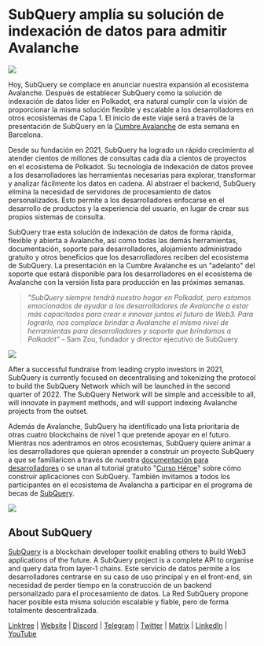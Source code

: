# SubQuery amplía su solución de indexación de datos para admitir Avalanche

![](https://miro.medium.com/max/1400/1*TzciSe7GYLJs_2d9BoXXXQ.png)

Hoy, SubQuery se complace en anunciar nuestra expansión al ecosistema Avalanche. Después de establecer SubQuery como la solución de indexación de datos líder en Polkadot, era natural cumplir con la visión de proporcionar la misma solución flexible y escalable a los desarrolladores en otros ecosistemas de Capa 1. El inicio de este viaje será a través de la presentación de SubQuery en la [Cumbre Avalanche](https://www.avalanchesummit.com/agenda) de esta semana en Barcelona.

Desde su fundación en 2021, SubQuery ha logrado un rápido crecimiento al atender cientos de millones de consultas cada día a cientos de proyectos en el ecosistema de Polkadot. Su tecnología de indexación de datos provee a los desarrolladores las herramientas necesarias para explorar, transformar y analizar fácilmente los datos en cadena. Al abstraer el backend, SubQuery elimina la necesidad de servidores de procesamiento de datos personalizados. Esto permite a los desarrolladores enfocarse en el desarrollo de productos y la experiencia del usuario, en lugar de crear sus propios sistemas de consulta.

SubQuery trae esta solución de indexación de datos de forma rápida, flexible y abierta a Avalanche, así como todas las demás herramientas, documentación, soporte para desarrolladores, alojamiento administrado gratuito y otros beneficios que los desarrolladores reciben del ecosistema de SubQuery. La presentación en la Cumbre Avalanche es un "adelanto" del soporte que estará disponible para los desarrolladores en el ecosistema de Avalanche con la versión lista para producción en las próximas semanas.

> _"SubQuery siempre tendrá nuestro hogar en Polkadot, pero estamos emocionados de ayudar a los desarrolladores de Avalanche a estar más capacitados para crear e innovar juntos el futuro de Web3. Para lograrlo, nos complace brindar a Avalanche el mismo nivel de herramientas para desarrolladores y soporte que brindamos a Polkadot"_ - Sam Zou, fundador y director ejecutivo de SubQuery

![](https://miro.medium.com/max/1400/0*F6j717yuckn37cNe)

After a successful fundraise from leading crypto investors in 2021, SubQuery is currently focused on decentralising and tokenizing the protocol to build the SubQuery Network which will be launched in the second quarter of 2022. The SubQuery Network will be simple and accessible to all, will innovate in payment methods, and will support indexing Avalanche projects from the outset.

Además de Avalanche, SubQuery ha identificado una lista prioritaria de otras cuatro blockchains de nivel 1 que pretende apoyar en el futuro. Mientras nos adentramos en otros ecosistemas, SubQuery quiere animar a los desarrolladores que quieran aprender a construir un proyecto SubQuery a que se familiaricen a través de nuestra [documentación para desarrolladores](https://doc.subquery.network/) o se unan al tutorial gratuito "[Curso Héroe](https://subquery.coassemble.com/unlock/dOKZW6O#/)" sobre cómo construir aplicaciones con SubQuery. También invitamos a todos los participantes en el ecosistema de Avalancha a participar en el programa de becas de [SubQuery](https://subquery.network/grants).

![](https://miro.medium.com/max/1400/1*lvd3P9kg-PNhGIWLtBh8-A.jpeg)

## About SubQuery

[SubQuery](https://subquery.network) is a blockchain developer toolkit enabling others to build Web3 applications of the future. A SubQuery project is a complete API to organise and query data from layer-1 chains. Este servicio de datos permite a los desarrolladores centrarse en su caso de uso principal y en el front-end, sin necesidad de perder tiempo en la construcción de un backend personalizado para el procesamiento de datos. La Red SubQuery propone hacer posible esta misma solución escalable y fiable, pero de forma totalmente descentralizada.

​​[Linktree](https://linktr.ee/subquerynetwork) | [Website](https://subquery.network/) | [Discord](https://discord.com/invite/78zg8aBSMG) | [Telegram](https://t.me/subquerynetwork) | [Twitter](https://twitter.com/subquerynetwork) | [Matrix](https://matrix.to/#/#subquery:matrix.org) | [LinkedIn](https://www.linkedin.com/company/subquery) | [YouTube](https://www.youtube.com/channel/UCi1a6NUUjegcLHDFLr7CqLw)
